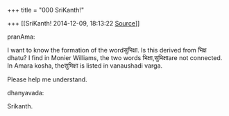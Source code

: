 +++
title = "000 SriKanth!"

+++
[[SriKanth!	2014-12-09, 18:13:22 [Source](https://groups.google.com/g/samskrita/c/phv6cFD9SW0)]]



pranAma:

  

I want to know the formation of the wordसुभिक्षा. Is this derived from भिक्ष dhatu? I find in Monier Williams, the two words भिक्षा,सुभिक्षाare not connected. In Amara kosha, theसुभिक्षा is listed in vanaushadi varga.

  

Please help me understand.

  

dhanyavada:

Srikanth.

